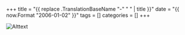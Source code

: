 +++
title = "{{ replace .TranslationBaseName "-" " " | title }}"
date = "{{ now.Format "2006-01-02" }}"
tags = []
categories = []
+++

![Alttext](/img/image.jpg)

